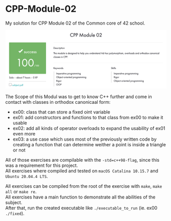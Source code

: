 # CPP-Module-02

My solution for CPP Module 02 of the Common core of 42 school.

![result](https://github.com/tblaase/CPP-Module-02/blob/main/readme_additions/result.png)


The Scope of this Modul was to get to know C++ further and come in contact with classes in orthodox canonicaal form:
- ex00: class that can store a fixed oint variable
- ex01: add constructors and functions to that class from ex00 to make it usable
- ex02: add all kinds of operator overloads to expand the usability of ex01 even more
- ex03: a use case which uses most of the previously written code by creating a function that can determine weither a point is inside a triangle or not


All of those exercises are compilable with the `-std=c++98-flag`, since this was a requirement for this project.<br>
All exercises where compiled and tested on `macOS Catalina 10.15.7` and `Ubuntu 20.04.4 LTS`.


All exercises can be compiled from the root of the exercise with `make`, `make all` or `make re`.<br>
All exercises have a main function to demonstrate all the abilities of the subject.<br>
After that, run the created executable like `./executable_to_run` (ie. ex00 `./fixed`).<br>
